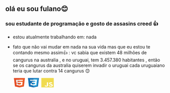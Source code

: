 ## olá eu sou fulano😊
### sou estudante de programação e gosto de assasins creed 👍
- estou atualmente trabalhando em: nada

- fato que não vai mudar em nada na sua vida mas que eu estou te contando mesmo assim👍 : vc sabia que existem 48 milhões de cangurus na australia , e no uruguai, tem 3.457.380 habitantes , então se os cangurus da australia quiserem invadir o uruguai cada uruguaiano teria que lutar contra 14 cangurus 😊
  
  <img align="center" alt="HTML" height="30" width="40" src="https://raw.githubusercontent.com/devicons/devicon/master/icons/html5/html5-original.svg">
   <img align="center" alt="CSS" height="30" width="40" src="https://raw.githubusercontent.com/devicons/devicon/master/icons/css3/css3-original.svg">  

  
     <img align="center" alt="" height="30" width="40" src="https://raw.githubusercontent.com/devicons/devicon/master/icons/javascript/javascript-plain.svg">
     
<!--
**psicopato13/psicopato13** is a ✨ _special_ ✨ repository because its `README.md` (this file) appears on your GitHub profile.

Here are some ideas to get you started:

- 🔭 I’m currently working on ...
- 🌱 I’m currently learning ...
- 👯 I’m looking to collaborate on ...
- 🤔 I’m looking for help with ...
- 💬 Ask me about ...
- 📫 How to reach me: ...
- 😄 Pronouns: ...
- ⚡ Fun fact: ...
-->
